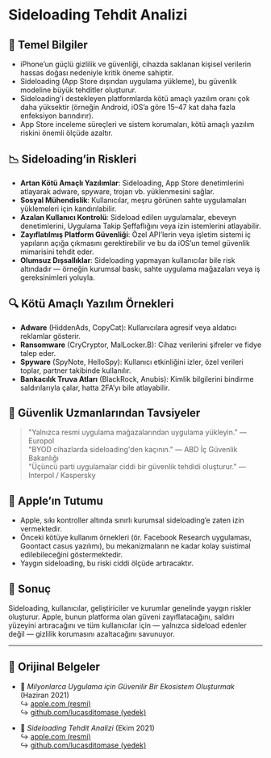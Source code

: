 # Sideloading Tehdit Analizi  

## 📌 Temel Bilgiler  

- iPhone’un güçlü gizlilik ve güvenliği, cihazda saklanan kişisel verilerin hassas doğası nedeniyle kritik öneme sahiptir.  
- Sideloading (App Store dışından uygulama yükleme), bu güvenlik modeline büyük tehditler oluşturur.  
- Sideloading'i destekleyen platformlarda kötü amaçlı yazılım oranı çok daha yüksektir (örneğin Android, iOS’a göre 15–47 kat daha fazla enfeksiyon barındırır).  
- App Store inceleme süreçleri ve sistem korumaları, kötü amaçlı yazılım riskini önemli ölçüde azaltır.  

## 📉 Sideloading’in Riskleri  

- **Artan Kötü Amaçlı Yazılımlar**: Sideloading, App Store denetimlerini atlayarak adware, spyware, trojan vb. yüklenmesini sağlar.  
- **Sosyal Mühendislik**: Kullanıcılar, meşru görünen sahte uygulamaları yüklemeleri için kandırılabilir.  
- **Azalan Kullanıcı Kontrolü**: Sideload edilen uygulamalar, ebeveyn denetimlerini, Uygulama Takip Şeffaflığını veya izin istemlerini atlayabilir.  
- **Zayıflatılmış Platform Güvenliği**: Özel API’lerin veya işletim sistemi iç yapıların açığa çıkmasını gerektirebilir ve bu da iOS’un temel güvenlik mimarisini tehdit eder.  
- **Olumsuz Dışsallıklar**: Sideloading yapmayan kullanıcılar bile risk altındadır — örneğin kurumsal baskı, sahte uygulama mağazaları veya iş gereksinimleri yoluyla.  

## 🔍 Kötü Amaçlı Yazılım Örnekleri  

- **Adware** (HiddenAds, CopyCat): Kullanıcılara agresif veya aldatıcı reklamlar gösterir.  
- **Ransomware** (CryCryptor, MalLocker.B): Cihaz verilerini şifreler ve fidye talep eder.  
- **Spyware** (SpyNote, HelloSpy): Kullanıcı etkinliğini izler, özel verileri toplar, partner takibinde kullanılır.  
- **Bankacılık Truva Atları** (BlackRock, Anubis): Kimlik bilgilerini bindirme saldırılarıyla çalar, hatta 2FA’yı bile atlayabilir.  

## 🧠 Güvenlik Uzmanlarından Tavsiyeler  

> "Yalnızca resmi uygulama mağazalarından uygulama yükleyin." — Europol  
> "BYOD cihazlarda sideloading'den kaçının." — ABD İç Güvenlik Bakanlığı  
> "Üçüncü parti uygulamalar ciddi bir güvenlik tehdidi oluşturur." — Interpol / Kaspersky  

## 🚫 Apple’ın Tutumu  

- Apple, sıkı kontroller altında sınırlı kurumsal sideloading’e zaten izin vermektedir.  
- Önceki kötüye kullanım örnekleri (ör. Facebook Research uygulaması, Goontact casus yazılımı), bu mekanizmaların ne kadar kolay suistimal edilebileceğini göstermektedir.  
- Yaygın sideloading, bu riski ciddi ölçüde artıracaktır.  

## 📎 Sonuç  

Sideloading, kullanıcılar, geliştiriciler ve kurumlar genelinde yaygın riskler oluşturur. Apple, bunun platforma olan güveni zayıflatacağını, saldırı yüzeyini artıracağını ve tüm kullanıcılar için — yalnızca sideload edenler değil — gizlilik korumasını azaltacağını savunuyor.  

---  

## 📄 Orijinal Belgeler  

- 🧷 *Milyonlarca Uygulama için Güvenilir Bir Ekosistem Oluşturmak* (Haziran 2021)  
  ↪️ [apple.com (resmi)](https://www.apple.com/privacy/docs/Building_a_Trusted_Ecosystem_for_Millions_of_Apps.pdf)  
  ↪️ [github.com/lucasditomase (yedek)](https://github.com/lucasditomase/app-restrictions/blob/main/summary.pdf)  

- 🧷 *Sideloading Tehdit Analizi* (Ekim 2021)  
  ↪️ [apple.com (resmi)](https://www.apple.com/privacy/docs/Building_a_Trusted_Ecosystem_for_Millions_of_Apps_A_Threat_Analysis_of_Sideloading.pdf)  
  ↪️ [github.com/lucasditomase (yedek)](https://github.com/lucasditomase/app-restrictions/blob/main/threat-analysis.pdf)  
